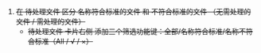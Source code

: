 1. ~~在 待处理文件 区分 名称符合标准的文件 和 不符合标准的文件 （无需处理的文件 / 需处理的文件）~~
   - ~~待处理文件 卡片右侧 添加三个筛选功能键：全部/名称符合标准/名称不符合标准（All / √ / ×）~~